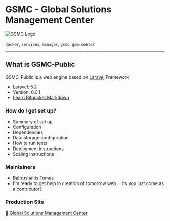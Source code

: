 # GSMC - Global Solutions Management Center #

![GSMC Logo](https://bitbucket.org/gsmcenter/public/avatar/128)

`docker`, `services`, `manager`, `gsmc`, `gsm-center`

--------

## What is GSMC-Public ##
GSMC-Public is a web engine based on [Laravel](http://laravel.com) Framework

* Laravel: 5.2
* Version: 0.0.1
* [Learn Bitbucket Markdown](https://bitbucket.org/tutorials/markdowndemo)

### How do I get set up? ###

* Summary of set up
* Configuration
* Dependencies
* Data storage configuration
* How to run tests
* Deployment instructions
* Scaling instructions

### Maintainers ###

* [Baltrushaitis Tomas](https://bitbucket.org/tbaltrushaitis)
* I'm ready to get help in creation of tomorrow web ... its you just come as a contributor?

### Production Site ###
:star2: [Global Solutions Management Center](http://gsm-center.com.ua)

